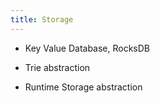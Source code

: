 ```yaml
---
title: Storage
---
```


* Key Value Database, RocksDB

* Trie abstraction

* Runtime Storage abstraction

